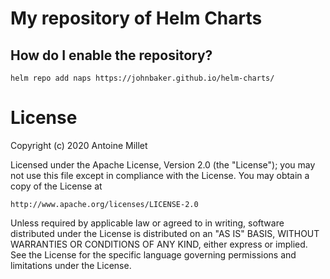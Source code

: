 # My repository of Helm Charts

## How do I enable the repository?

```
helm repo add naps https://johnbaker.github.io/helm-charts/
```

# License

Copyright (c) 2020 Antoine Millet

Licensed under the Apache License, Version 2.0 (the "License");
you may not use this file except in compliance with the License.
You may obtain a copy of the License at

    http://www.apache.org/licenses/LICENSE-2.0

Unless required by applicable law or agreed to in writing, software
distributed under the License is distributed on an "AS IS" BASIS,
WITHOUT WARRANTIES OR CONDITIONS OF ANY KIND, either express or implied.
See the License for the specific language governing permissions and
limitations under the License.
